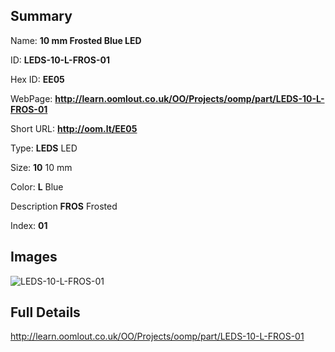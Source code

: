 

## Summary
 
Name: __10 mm Frosted Blue LED__

ID: __LEDS-10-L-FROS-01__

Hex ID: __EE05__

WebPage: __http://learn.oomlout.co.uk/OO/Projects/oomp/part/LEDS-10-L-FROS-01__

Short URL: __http://oom.lt/EE05__


Type: __LEDS__ LED 

Size: __10__ 10 mm 

Color: __L__ Blue 

Description __FROS__ Frosted 

Index: __01__


## Images
![LEDS-10-L-FROS-01](http://oomlout.com/oomp-gen/parts/LEDS-10-L-FROS-01/LEDS-10-L-FROS-01_420.jpg)



## Full Details

 http://learn.oomlout.co.uk/OO/Projects/oomp/part/LEDS-10-L-FROS-01














